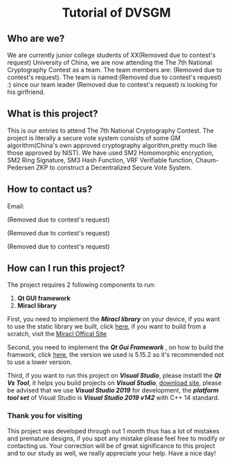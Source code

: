 # <center>Tutorial of DVSGM</center>



## Who are we?

We are currently junior college students of XX(Removed due to contest's request) University of China, we are now attending the The 7th National Cryptography Contest as a team. The team members are: (Removed due to contest's request). The team is named:(Removed due to contest's request) :) since our team leader (Removed due to contest's request) is looking for his girlfriend.



## What is this project?

This is our entries to attend The 7th National Cryptography Contest. The project is literally a secure vote system consists of some GM algorithm(China's own approved cryptography algorithm,pretty much like those approved by NIST). We have used SM2 Homomorphic encryption, SM2 Ring Signature, SM3 Hash Function, VRF Verifiable function, Chaum-Pedersen ZKP to construct a Decentralized Secure Vote System.



## How to contact us?

Email:

(Removed due to contest's request)

(Removed due to contest's request)

(Removed due to contest's request)



## How can I run this project?

The project requires 2 following components to run: 

1. **Qt GUI framework**
2. **Miracl library**

First, you need to implement the ***Miracl library*** on your device, if you want to use the static library we built, click [here](https://github.com/1awrenceYang/A-Decentralized-Vote-System-Based-on-GM-Algorithm/blob/Release-Version-1.1/miracl.lib), if you want to build from a scratch, visit the [Miracl Offical Site](https://github.com/miracl/MIRACL/blob/master/docs/miracl-explained/reference-manual/advanced-arithmetic-routines.md)

Second, you need to implement the ***Qt Gui Framework*** , on how to build the framwork, click [here](https://www.qt.io/zh-cn/), the version we used is 5.15.2 so it's recommended not to use a lower version.

Third, if you want to run this project on ***Visual Studio***, please instatll the ***Qt Vs Tool***, it helps you build projects on ***Visual Studio***, [download site](https://www.qt.io/blog/qt-vs-tools-for-visual-studio-2022), please be advised that we use ***Visual Studio 2019*** for development, the ***platform tool set*** of Visual Studio is ***Visual Studio 2019 v142*** with C++ 14 standard.



### Thank you for visiting

This project was developed through out 1 month thus has a lot of mistakes and premature designs, if you spot any mistake please feel free to modify or contacting us. Your correction will be of great significance to this project and to our study as well, we really appreciate your help. Have a nice day!

